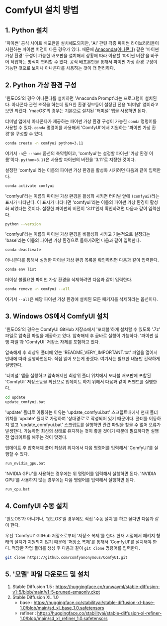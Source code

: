 # ComfyUI 설치 방법

## 1. Python 설치

'파이썬' 공식 사이트 배포판을 설치해도되지만, 'AI' 관련 각종 파이썬 라이브러리들이 지원하는 파이썬 버전이 다른 경우가 있다.
때문에 [Anaconda(아나콘다)](https://www.anaconda.com/) 같은 '파이썬 가상 환경' 구성이 가능한 배포판을 설치해서 상황에 따라 이용할
'파이썬 버전'을 바꾸어 작업하는 방식이 편리할 수 있다. 공식 배포본만을 통해서 파이썬 가상 환경 구성이 가능한 것으로 보이나 아나콘다를 사용하는
것이 더 편리하다.


## 2. Python 가상 환경 구성

'윈도OS'의 경우 아나콘다를 설치하면 'Anaconda Prompt'라는 프로그램이 설치된다. 아나콘다 관련 조작을 하는데 필요한 환경 정보등이 설정된
전용 '터미널' 앱이라고 보면 되겠다. 'macOS'의 경우는 기본으로 설치된 '터미널' 앱을 사용하면 된다.

터미널 앱에서 아나콘다가 제공하는 파이썬 가상 환경 구성이 가능한 `conda` 명령어를 사용할 수 있다. `conda` 명령어를 사용해서 'ComfyUI'에서
지원하는 '파이썬 가상 환경'을 구성할 수 있다.

```bash
conda create -n comfyui python=3.11
```

여기서 `-n`은 `--name` 옵션의 축약형이고, 'comfyui'는 설정할 파이썬 '가상 환경 이름'이다. `python=3.11`은 사용할 파이썬의 버전을
'3.11'로 지정한 것이다.

설정한 'comfyui'라는 이름의 파이썬 가상 환경을 활성화 시키려면 다음과 같이 입력한다.

```bash
conda activate comfyui
```

'comfyui'라는 이름의 파이썬 가상 환경을 활성화 시키면 터미널 앞에 `(comfyui)`라는 표시가 나타난다. 이 표시가 나타나면 'comfyui'라는
이름의 파이썬 가상 환경이 활성화 되었다는 것이다. 설정한 파이썬의 버전이 '3.11'인지 확인하려면 다음과 같이 입력한다.

```bash
python --version
```

'comfyui'라는 이름의 파이썬 가상 환경을 비활성화 시키고 기본적으로 설정되는 'base'라는 이름의 파이썬 가상 환경으로 돌아가려면 다음과 같이
입력한다.

```bash
conda deactivate
```

아나콘다를 통해서 설정한 파이썬 가상 환경 목록을 확인하려면 다음과 같이 입력한다.

```bash
conda env list
```

더이상 불필요한 파이썬 가상 환경을 삭제하려면 다음과 같이 입력한다.

```bash
conda remove -n comfyui --all
```

여기서 `--all`은 해당 파이썬 가상 환경에 설치된 모든 패키지를 삭제하라는 옵션이다.


## 3. Windows OS에서 ComfyUI 설치

'윈도OS'의 경우는 ComfyUI GitHub 저장소에서 '포터블'하게 설치할 수 있도록 '.7z' 파일로 압축된 파일을 제공하고 있다. 압축해제 후 곧바로
실행이 가능하다. '파이썬 실행 파일'과 'ComfyUI' 저장소 자체를 포함하고 있다.

압축해제 후 최상위 폴더에 있는 'README_VERY_IMPORTANT.txt' 파일을 열어서 안내에 따라 실행하면된다. 직접 읽어 보는게 좋겠다. 여기서는
필요한 내용만 간략하게 설명한다.

'터미널' 앱을 실행하고 압축해제한 최상위 폴더 위치에서 포터블 배포판에 포함된 'ComfyUI' 저장소등을 최신으로 업데이트 하기 위해서 다음과 같이
커맨드를 실행한다.

```bash
cd update
update_comfyui.bat
```

'update' 폴더로 이동하는 이유는 'update_comfyui.bat' 스크립트내에서 현재 폴더 위치를 'update' 폴더로 가정하여 '상대경로'로 작성되어
있기 때문이다. 폴더를 이동하지 않고 'update_comfyui.bat' 스크립트를 실행하면 관련 파일을 찾을 수 없어 오류가 발생한다. 가능하면 최신의 상태로
유지하는 것이 좋을 것이기 때문에 필요하다면 실행전 업데이트를 해주는 것이 맞겠다.

업데이트 후 압축해제 폴더 최상위 위치에서 다음 명령어를 입력해서 'ComfyUI'를 실행할 수 있다.

```bash
run_nvidia_gpu.bat
```

'NVIDIA GPU'를 사용하는 경우에는 위 명령어를 입력해서 실행하면 된다. 'NVIDIA GPU'를 사용하지 않는 경우에는 다음 명령어를 입력해서 실행하면
된다.

```bash
run_cpu.bat
```

## 4. ComfyUI 수동 설치

'윈도OS'가 아니거나, '윈도OS'일 경우에도 직접 '수동 설치'를 하고 싶다면 다음과 같이 한다.

우선 'ComfyUI' GitHub 저장소로부터 '저장소 복제'를 한다. 현재 시점에서 패키지 형태의 설치가 지원되지 않기 때문에 '저장소 복제'를 통해서
'ComfyUI'를 설치해야 한다. 적당한 작업 폴더를 생성 후 다음과 같이 `git clone` 명령어를 입력한다.

```bash
git clone https://github.com/comfyanonymous/ComfyUI.git
```

## 5. '모델' 파일 다운로드 및 설치

1. Stable Diffusion 1.5 : <https://huggingface.co/runwayml/stable-diffusion-v1-5/blob/main/v1-5-pruned-emaonly.ckpt>
2. Stable Diffusion XL 1.0
    - base : <https://huggingface.co/stabilityai/stable-diffusion-xl-base-1.0/blob/main/sd_xl_base_1.0.safetensors>
    - refiner : <https://huggingface.co/stabilityai/stable-diffusion-xl-refiner-1.0/blob/main/sd_xl_refiner_1.0.safetensors>
